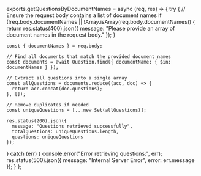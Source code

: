 exports.getQuestionsByDocumentNames = async (req, res) => {
  try {
    // Ensure the request body contains a list of document names
    if (!req.body.documentNames || !Array.isArray(req.body.documentNames)) {
      return res.status(400).json({ message: "Please provide an array of document names in the request body." });
    }

    const { documentNames } = req.body;

    // Find all documents that match the provided document names
    const documents = await Question.find({ documentName: { $in: documentNames } });

    // Extract all questions into a single array
    const allQuestions = documents.reduce((acc, doc) => {
      return acc.concat(doc.questions);
    }, []);

    // Remove duplicates if needed
    const uniqueQuestions = [...new Set(allQuestions)];

    res.status(200).json({
      message: "Questions retrieved successfully",
      totalQuestions: uniqueQuestions.length,
      questions: uniqueQuestions
    });

  } catch (err) {
    console.error("Error retrieving questions:", err);
    res.status(500).json({ message: "Internal Server Error", error: err.message });
  }
};
